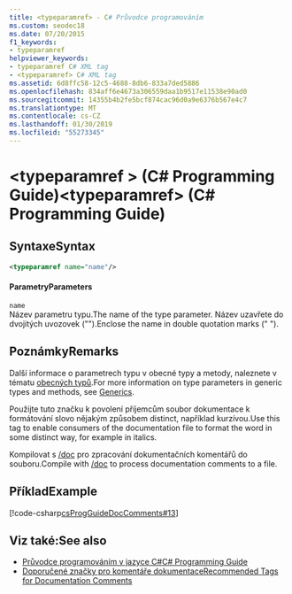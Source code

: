 ```yaml
---
title: <typeparamref> - C# Průvodce programováním
ms.custom: seodec18
ms.date: 07/20/2015
f1_keywords:
- typeparamref
helpviewer_keywords:
- typeparamref C# XML tag
- <typeparamref> C# XML tag
ms.assetid: 6d8ffc58-12c5-4688-8db6-833a7ded5886
ms.openlocfilehash: 834aff6e4673a306559daa1b9517e11538e90ad0
ms.sourcegitcommit: 14355b4b2fe5bcf874cac96d0a9e6376b567e4c7
ms.translationtype: MT
ms.contentlocale: cs-CZ
ms.lasthandoff: 01/30/2019
ms.locfileid: "55273345"
---
```

# <a name="typeparamref-c-programming-guide"></a><span data-ttu-id="261c5-102">\<typeparamref > (C# Programming Guide)</span><span class="sxs-lookup"><span data-stu-id="261c5-102">\<typeparamref> (C# Programming Guide)</span></span>
## <a name="syntax"></a><span data-ttu-id="261c5-103">Syntaxe</span><span class="sxs-lookup"><span data-stu-id="261c5-103">Syntax</span></span>  
  
```xml  
<typeparamref name="name"/>  
```  
  
#### <a name="parameters"></a><span data-ttu-id="261c5-104">Parametry</span><span class="sxs-lookup"><span data-stu-id="261c5-104">Parameters</span></span>  
 `name`  
 <span data-ttu-id="261c5-105">Název parametru typu.</span><span class="sxs-lookup"><span data-stu-id="261c5-105">The name of the type parameter.</span></span> <span data-ttu-id="261c5-106">Název uzavřete do dvojitých uvozovek ("").</span><span class="sxs-lookup"><span data-stu-id="261c5-106">Enclose the name in double quotation marks (" ").</span></span>  
  
## <a name="remarks"></a><span data-ttu-id="261c5-107">Poznámky</span><span class="sxs-lookup"><span data-stu-id="261c5-107">Remarks</span></span>  
 <span data-ttu-id="261c5-108">Další informace o parametrech typu v obecné typy a metody, naleznete v tématu [obecných typů](../../../csharp/programming-guide/generics/index.md).</span><span class="sxs-lookup"><span data-stu-id="261c5-108">For more information on type parameters in generic types and methods, see [Generics](../../../csharp/programming-guide/generics/index.md).</span></span>  
  
 <span data-ttu-id="261c5-109">Použijte tuto značku k povolení příjemcům soubor dokumentace k formátování slovo nějakým způsobem distinct, například kurzívou.</span><span class="sxs-lookup"><span data-stu-id="261c5-109">Use this tag to enable consumers of the documentation file to format the word in some distinct way, for example in italics.</span></span>  
  
 <span data-ttu-id="261c5-110">Kompilovat s [/doc](../../../csharp/language-reference/compiler-options/doc-compiler-option.md) pro zpracování dokumentačních komentářů do souboru.</span><span class="sxs-lookup"><span data-stu-id="261c5-110">Compile with [/doc](../../../csharp/language-reference/compiler-options/doc-compiler-option.md) to process documentation comments to a file.</span></span>  
  
## <a name="example"></a><span data-ttu-id="261c5-111">Příklad</span><span class="sxs-lookup"><span data-stu-id="261c5-111">Example</span></span>  
 [!code-csharp[csProgGuideDocComments#13](../../../csharp/programming-guide/xmldoc/codesnippet/CSharp/typeparamref_1.cs)]  
  
## <a name="see-also"></a><span data-ttu-id="261c5-112">Viz také:</span><span class="sxs-lookup"><span data-stu-id="261c5-112">See also</span></span>

- [<span data-ttu-id="261c5-113">Průvodce programováním v jazyce C#</span><span class="sxs-lookup"><span data-stu-id="261c5-113">C# Programming Guide</span></span>](../../../csharp/programming-guide/index.md)
- [<span data-ttu-id="261c5-114">Doporučené značky pro komentáře dokumentace</span><span class="sxs-lookup"><span data-stu-id="261c5-114">Recommended Tags for Documentation Comments</span></span>](../../../csharp/programming-guide/xmldoc/recommended-tags-for-documentation-comments.md)
